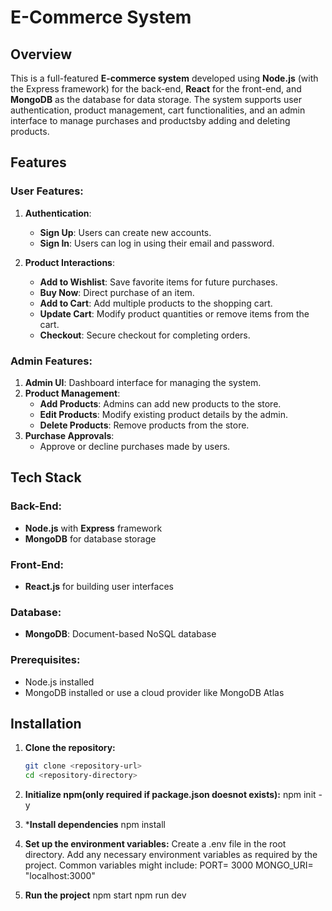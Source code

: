# E-Commerce System

## Overview

This is a full-featured **E-commerce system** developed using **Node.js** (with the Express framework) for the back-end, **React** for the front-end, and **MongoDB** as the database for data storage. The system supports user authentication, product management, cart functionalities, and an admin interface to manage purchases and productsby adding and deleting products.

## Features

### **User Features**:
1. **Authentication**:
   - **Sign Up**: Users can create new accounts.
   - **Sign In**: Users can log in using their email and password.

2. **Product Interactions**:
   - **Add to Wishlist**: Save favorite items for future purchases.
   - **Buy Now**: Direct purchase of an item.
   - **Add to Cart**: Add multiple products to the shopping cart.
   - **Update Cart**: Modify product quantities or remove items from the cart.
   - **Checkout**: Secure checkout for completing orders.

### **Admin Features**:
1. **Admin UI**: Dashboard interface for managing the system.
2. **Product Management**:
   - **Add Products**: Admins can add new products to the store.
   - **Edit Products**: Modify existing product details by the admin.
   - **Delete Products**: Remove products from the store.
3. **Purchase Approvals**:
   - Approve or decline purchases made by users.


## Tech Stack

### **Back-End**:
- **Node.js** with **Express** framework
- **MongoDB** for database storage

### **Front-End**:
- **React.js** for building user interfaces

### **Database**:
- **MongoDB**: Document-based NoSQL database

### Prerequisites:
- Node.js installed
- MongoDB installed or use a cloud provider like MongoDB Atlas


## Installation
1. **Clone the repository:**

   ```bash
   git clone <repository-url>
   cd <repository-directory>
   
2. **Initialize npm(only required if package.json doesnot exists):**
   npm init -y

3. ***Install dependencies**
   npm install

4. **Set up the environment variables:**
   Create a .env file in the root directory.
   Add any necessary environment variables as required by the project.
   Common variables might include:
   PORT= 3000
   MONGO_URI= "localhost:3000"

5. **Run the project**
   npm start
   npm run dev
